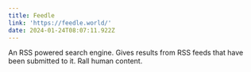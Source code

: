 ```yaml
---
title: Feedle
link: 'https://feedle.world/'
date: 2024-01-24T08:07:11.922Z
---
```


An RSS powered search engine. Gives results from RSS feeds that have been submitted to it. Rall human content.
